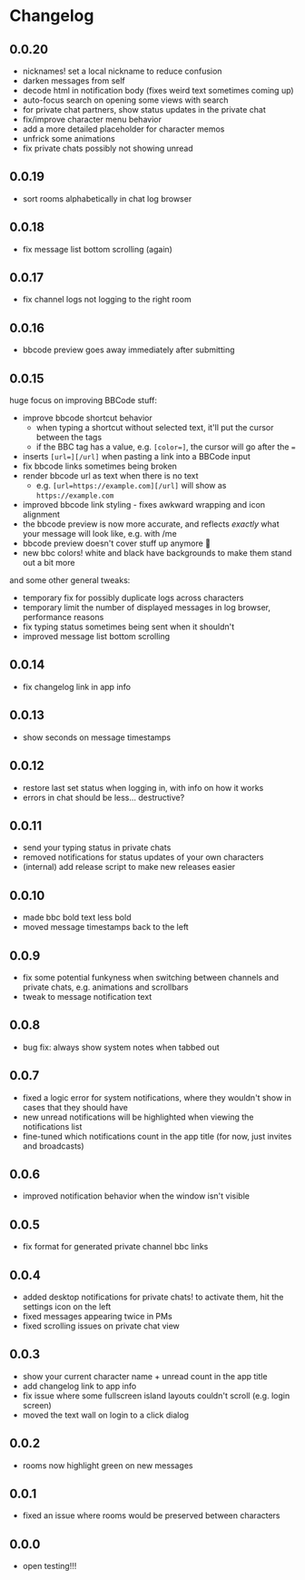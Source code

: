 # Changelog

<!--new-version-->

## 0.0.20

- nicknames! set a local nickname to reduce confusion
- darken messages from self
- decode html in notification body (fixes weird text sometimes coming up)
- auto-focus search on opening some views with search
- for private chat partners, show status updates in the private chat
- fix/improve character menu behavior
- add a more detailed placeholder for character memos
- unfrick some animations
- fix private chats possibly not showing unread

## 0.0.19

- sort rooms alphabetically in chat log browser

## 0.0.18

- fix message list bottom scrolling (again)

## 0.0.17

- fix channel logs not logging to the right room

## 0.0.16

- bbcode preview goes away immediately after submitting

## 0.0.15

huge focus on improving BBCode stuff:

- improve bbcode shortcut behavior
  - when typing a shortcut without selected text, it'll put the cursor between the tags
  - if the BBC tag has a value, e.g. `[color=]`, the cursor will go after the `=`
- inserts `[url=][/url]` when pasting a link into a BBCode input
- fix bbcode links sometimes being broken
- render bbcode url as text when there is no text
  - e.g. `[url=https://example.com][/url]` will show as `https://example.com`
- improved bbcode link styling - fixes awkward wrapping and icon alignment
- the bbcode preview is now more accurate, and reflects _exactly_ what your message will look like, e.g. with /me
- bbcode preview doesn't cover stuff up anymore 👏
- new bbc colors! white and black have backgrounds to make them stand out a bit more

and some other general tweaks:

- temporary fix for possibly duplicate logs across characters
- temporary limit the number of displayed messages in log browser, performance reasons
- fix typing status sometimes being sent when it shouldn't
- improved message list bottom scrolling

## 0.0.14

- fix changelog link in app info

## 0.0.13

- show seconds on message timestamps

## 0.0.12

- restore last set status when logging in, with info on how it works
- errors in chat should be less... destructive?

## 0.0.11

- send your typing status in private chats
- removed notifications for status updates of your own characters
- (internal) add release script to make new releases easier

## 0.0.10

- made bbc bold text less bold
- moved message timestamps back to the left

## 0.0.9

- fix some potential funkyness when switching between channels and private chats, e.g. animations and scrollbars
- tweak to message notification text

## 0.0.8

- bug fix: always show system notes when tabbed out

## 0.0.7

- fixed a logic error for system notifications, where they wouldn't show in cases that they should have
- new unread notifications will be highlighted when viewing the notifications list
- fine-tuned which notifications count in the app title (for now, just invites and broadcasts)

## 0.0.6

- improved notification behavior when the window isn't visible

## 0.0.5

- fix format for generated private channel bbc links

## 0.0.4

- added desktop notifications for private chats! to activate them, hit the settings icon on the left
- fixed messages appearing twice in PMs
- fixed scrolling issues on private chat view

## 0.0.3

- show your current character name + unread count in the app title
- add changelog link to app info
- fix issue where some fullscreen island layouts couldn't scroll (e.g. login screen)
- moved the text wall on login to a click dialog

## 0.0.2

- rooms now highlight green on new messages

## 0.0.1

- fixed an issue where rooms would be preserved between characters

## 0.0.0

- open testing!!!
